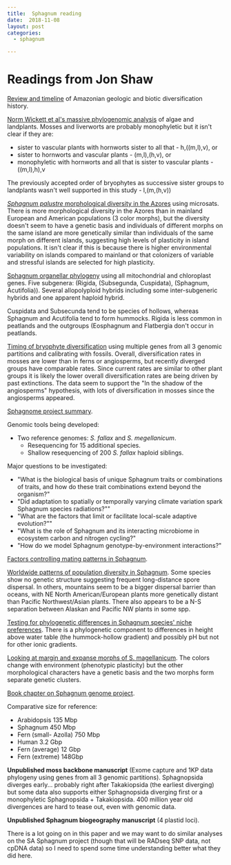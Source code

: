 ```yaml
---
title:  Sphagnum reading
date:  2018-11-08
layout: post
categories:
  - sphagnum

---
```


# Readings from Jon Shaw

[Review and timeline][1] of Amazonian geologic and biotic diversification history.

[Norm Wickett et al's massive phylogenomic analysis][2] of algae and landplants. Mosses and liverworts are probably monophyletic but it isn't clear if they are:
  * sister to vascular plants with hornworts sister to all that -  h,((m,l),v), or
  * sister to hornworts and vascular plants - (m,l),(h,v), or
  * monophyletic with hornworts and all that is sister to vascular plants - ((m,l),h),v

The previously accepted order of bryophytes as successive sister groups to landplants wasn't well supported in this study - l,(m,(h,v))

[_Sphagnum palustre_ morphological diversity in the Azores][3] using microsats. There is more morphological diversity in the Azores than in mainland European and American populations (3 color morphs), but the diversity doesn't seem to have a genetic basis and individuals of different morphs on the same island are more genetically similar than individuals of the same morph on different islands, suggesting high levels of plasticity in island populations. It isn't clear if this is because there is higher environmental variability on islands compared to mainland or that colonizers of variable and stressful islands are selected for high plasticity.

[Sphagnum organellar phylogeny][4] using all mitochondrial and chloroplast genes. Five subgenera: (Rigida, (Subsegunda, Cuspidata), (Sphagnum, Acutifolia)). Several allopolyploid hybrids including some inter-subgeneric hybrids and one apparent haploid hybrid.

Cuspidata and Subsecunda tend to be species of hollows, whereas Sphagnum and Acutifolia tend to form hummocks. Rigida is less common in peatlands and the outgroups (Eosphagnum and Flatbergia don't occur in peatlands.

[Timing of bryophyte diversification][5] using multiple genes from all 3 genomic partitions and calibrating with fossils. Overall, diversification rates in mosses are lower than in ferns or angiosperms, but recently diverged groups have comparable rates. Since current rates are similar to other plant groups it is likely the lower overall diversification rates are being driven by past extinctions. The data seem to support the "In the shadow of the angiosperms" hypothesis, with lots of diversification in mosses since the angiosperms appeared.

[Sphagnome project summary][6].

Genomic tools being developed:
  * Two reference genomes: _S. fallax_ and _S. megellanicum_.  
    * Resequencing for 15 additional species.  
    * Shallow resequencing of 200 _S. fallax_ haploid siblings.

Major questions to be investigated:
  * "What is the biological basis of unique Sphagnum traits or combinations of traits, and how do these trait combinations extend beyond the organism?"
  * "Did adaptation to spatially or temporally varying climate variation spark Sphagnum species radiations?""
  * "What are the factors that limit or facilitate local-scale adaptive evolution?""
  * "What is the role of Sphagnum and its interacting microbiome in ecosystem carbon and nitrogen cycling?"
  * "How do we model Sphagnum genotype-by-environment interactions?"

[Factors controlling mating patterns in Sphagnum][7].

[Worldwide patterns of population diversity in Sphagnum][8]. Some species show no genetic structure suggesting frequent long-distance spore dispersal. In others, mountains seem to be a bigger dispersal barrier than oceans, with NE North American/European plants more genetically distant than Pacific Northwest/Asian plants. There also appears to be a N-S separation between Alaskan and Pacific NW plants in some spp.

[Testing for phylogenetic differences in Sphagnum species' niche preferences][9]. There is a phylogenetic component to differences in height above water table (the hummock-hollow gradient) and possibly pH but not for other ionic gradients.

[Looking at margin and expanse morphs of S. magellanicum][10]. The colors change with environment (phenotypic plasticity) but the other morphological characters have a genetic basis and the two morphs form separate genetic clusters.

[Book chapter on Sphagnum genome project][11].

Comparative size for reference:
  * Arabidopsis 135 Mbp
  * Sphagnum 450 Mbp
  * Fern (small- Azolla) 750 Mbp
  * Human 3.2 Gbp
  * Fern (average) 12 Gbp
  * Fern (extreme) 148Gbp

__Unpublished moss backbone manuscript__ (Exome capture and 1KP data phylogeny using genes from all 3 genomic partitions). Sphagnopsida diverges early... probably right after Takakiopsida (the earliest diverging) but some data also supports either Sphagnopsida diverging first or a monophyletic Sphagnopsida + Takakiopsida. 400 million year old divergences are hard to tease out, even with genomic data.

__Unpublished Sphagnum biogeography manuscript__ (4 plastid loci).

There is a lot going on in this paper and we may want to do similar analyses on the SA Sphagnum project (though that will be RADseq SNP data, not cpDNA data) so I need to spend some time understanding better what they did here.


[1]: https://doi.org/10.1126/science.1194585
[2]: https://doi.org/10.1073/pnas.1323926111
[3]: https://doi.org/10.1639/0007-2745-117.2.095
[4]: https://doi.org/10.1093/aob/mcw086
[5]: https://doi.org/10.1038/ncomms6134
[6]: https://doi.org/10.1111/nph.14860
[7]: https://doi.org/10.1111/bij.12497
[8]: https://doi.org/10.1111/jbi.12716
[9]: https://doi.org/10.1111/evo.12547
[10]: https://doi.org/10.3732/ajb.1700163
[11]: https://doi.org/10.1016/bs.abr.2016.01.003

